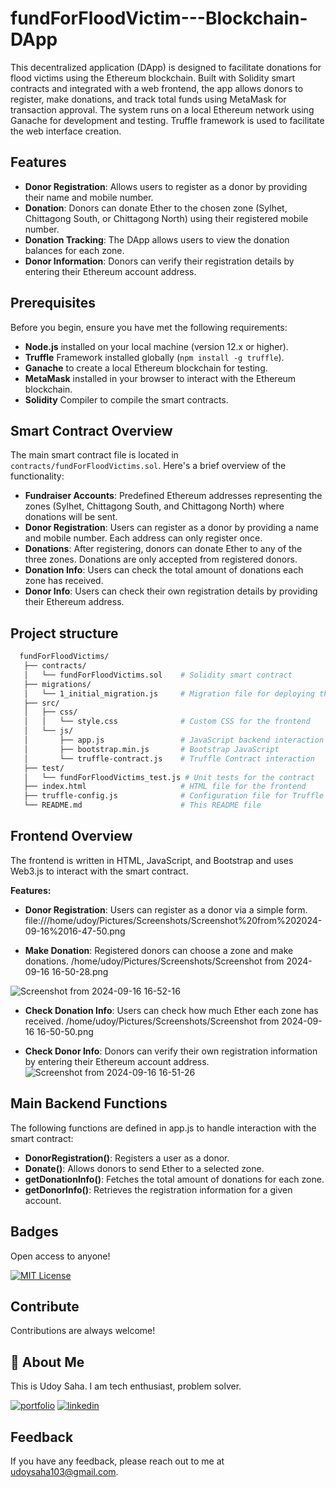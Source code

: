 
# fundForFloodVictim---Blockchain-DApp

This decentralized application (DApp) is designed to facilitate donations for flood victims using the Ethereum blockchain. Built with Solidity smart contracts and integrated with a web frontend, the app allows donors to register, make donations, and track total funds using MetaMask for transaction approval. The system runs on a local Ethereum network using Ganache for development and testing. Truffle framework is used to facilitate the web interface creation.



## Features

- **Donor Registration**: Allows users to register as a donor by providing their name and mobile number.
- **Donation**: Donors can donate Ether to the chosen zone (Sylhet, Chittagong South, or Chittagong North) using their registered mobile number.
- **Donation Tracking**: The DApp allows users to view the donation balances for each zone.
- **Donor Information**: Donors can verify their registration details by entering their Ethereum account address.



## Prerequisites
Before you begin, ensure you have met the following requirements:

- **Node.js** installed on your local machine (version 12.x or higher).
- **Truffle** Framework installed globally (`npm install -g truffle`).
- **Ganache** to create a local Ethereum blockchain for testing.
- **MetaMask** installed in your browser to interact with the Ethereum blockchain.
- **Solidity** Compiler to compile the smart contracts.



## Smart Contract Overview
The main smart contract file is located in `contracts/fundForFloodVictims.sol`. Here's a brief overview of the functionality:

- **Fundraiser Accounts**: Predefined Ethereum addresses representing the zones (Sylhet, Chittagong South, and Chittagong North) where donations will be sent.
- **Donor Registration**: Users can register as a donor by providing a name and mobile number. Each address can only register once.
- **Donations**: After registering, donors can donate Ether to any of the three zones. Donations are only accepted from registered donors.
- **Donation Info**: Users can check the total amount of donations each zone has received.
- **Donor Info**: Users can check their own registration details by providing their Ethereum address.



## Project structure

```bash
  fundForFloodVictims/
   ├── contracts/
   │   └── fundForFloodVictims.sol    # Solidity smart contract
   ├── migrations/
   │   └── 1_initial_migration.js     # Migration file for deploying the contract
   ├── src/
   │   ├── css/
   │   │   └── style.css              # Custom CSS for the frontend
   │   └── js/
   │       ├── app.js                 # JavaScript backend interaction with the contract
   │       ├── bootstrap.min.js       # Bootstrap JavaScript
   │       └── truffle-contract.js    # Truffle Contract interaction
   ├── test/
   │   └── fundForFloodVictims_test.js # Unit tests for the contract
   ├── index.html                     # HTML file for the frontend
   ├── truffle-config.js              # Configuration file for Truffle
   └── README.md                      # This README file

```



## Frontend Overview
The frontend is written in HTML, JavaScript, and Bootstrap and uses Web3.js to interact with the smart contract.

**Features:**

- **Donor Registration**: Users can register as a donor via a simple form.
file:///home/udoy/Pictures/Screenshots/Screenshot%20from%202024-09-16%2016-47-50.png

- **Make Donation**: Registered donors can choose a zone and make donations.
/home/udoy/Pictures/Screenshots/Screenshot from 2024-09-16 16-50-28.png

![Screenshot from 2024-09-16 16-52-16](https://github.com/user-attachments/assets/b05beaf5-239c-4232-ba6f-21a6953db869)

- **Check Donation Info**: Users can check how much Ether each zone has received.
/home/udoy/Pictures/Screenshots/Screenshot from 2024-09-16 16-50-50.png

- **Check Donor Info**: Donors can verify their own registration information by entering their Ethereum account address.
![Screenshot from 2024-09-16 16-51-26](https://github.com/user-attachments/assets/cd2847e1-6458-41aa-abd7-13ed0ac10ad6)





## Main Backend Functions
The following functions are defined in app.js to handle interaction with the smart contract:

- **DonorRegistration()**: Registers a user as a donor.
- **Donate()**: Allows donors to send Ether to a selected zone.
- **getDonationInfo()**: Fetches the total amount of donations for each zone.
- **getDonorInfo()**: Retrieves the registration information for a given account.




## Badges

Open access to anyone!

[![MIT License](https://img.shields.io/badge/License-MIT-green.svg)](https://choosealicense.com/licenses/mit/)


## Contribute

Contributions are always welcome!




## 🚀 About Me

This is Udoy Saha. I am tech enthusiast, problem solver.

[![portfolio](https://img.shields.io/badge/my_portfolio-000?style=for-the-badge&logo=ko-fi&logoColor=white)](https://udoysaha.com/)
[![linkedin](https://img.shields.io/badge/linkedin-0A66C2?style=for-the-badge&logo=linkedin&logoColor=white)](https://www.linkedin.com/in/udoysaha103/)


## Feedback

If you have any feedback, please reach out to me at udoysaha103@gmail.com.

